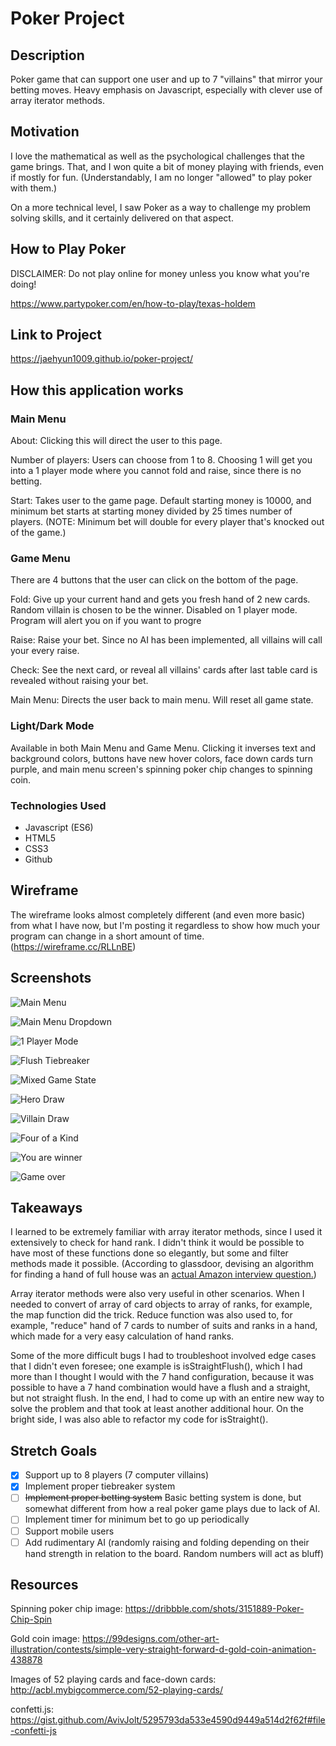 # Poker Project
## Description
Poker game that can support one user and up to 7 "villains" that mirror your betting moves. Heavy emphasis on Javascript, especially with clever use of array iterator methods.

## Motivation
I love the mathematical as well as the psychological challenges that the game brings. That, and I won quite a bit of money playing with friends, even if mostly for fun. (Understandably, I am no longer "allowed" to play poker with them.)

On a more technical level, I saw Poker as a way to challenge my problem solving skills, and it certainly delivered on that aspect.

## How to Play Poker
DISCLAIMER: Do not play online for money unless you know what you're doing!

https://www.partypoker.com/en/how-to-play/texas-holdem

## Link to Project
https://jaehyun1009.github.io/poker-project/

## How this application works
### Main Menu
About: Clicking this will direct the user to this page.

Number of players: Users can choose from 1 to 8. Choosing 1 will get you into a 1 player mode where you cannot fold and raise, since there is no betting.

Start: Takes user to the game page. Default starting money is 10000, and minimum bet starts at starting money divided by 25 times number of players. (NOTE: Minimum bet will double for every player that's knocked out of the game.)

### Game Menu
There are 4 buttons that the user can click on the bottom of the page.

Fold: Give up your current hand and gets you fresh hand of 2 new cards. Random villain is chosen to be the winner. Disabled on 1 player mode. Program will alert you on if you want to progre

Raise: Raise your bet. Since no AI has been implemented, all villains will call your every raise.

Check: See the next card, or reveal all villains' cards after last table card is revealed without raising your bet.

Main Menu: Directs the user back to main menu. Will reset all game state.

### Light/Dark Mode
Available in both Main Menu and Game Menu. Clicking it inverses text and background colors, buttons have new hover colors, face down cards turn purple, and main menu screen's spinning poker chip changes to spinning coin.

### Technologies Used
- Javascript (ES6)
- HTML5
- CSS3
- Github

## Wireframe
The wireframe looks almost completely different (and even more basic) from what I have now, but I'm posting it regardless to show how much your program can change in a short amount of time.
(https://wireframe.cc/RLLnBE)

## Screenshots
![Main Menu](https://i.imgur.com/QF4WnSA.png)

![Main Menu Dropdown](https://i.imgur.com/2WkcUaB.png)

![1 Player Mode](https://i.imgur.com/xgsU1b9.png)

![Flush Tiebreaker](https://i.imgur.com/VqArHa4.png)

![Mixed Game State](https://i.imgur.com/wv4xWus.png)

![Hero Draw](https://i.imgur.com/cm9XYco.png)

![Villain Draw](https://i.imgur.com/ELLJPQV.png)

![Four of a Kind](https://i.imgur.com/Pnz0Nyu.png)

![You are winner](https://i.imgur.com/qemsniU.png)

![Game over](https://i.imgur.com/hl7BKaF.png)

## Takeaways
I learned to be extremely familiar with array iterator methods, since I used it extensively to check for hand rank. I didn't think it would be possible to have most of these functions done so elegantly, but some and filter methods made it possible.
(According to glassdoor, devising an algorithm for finding a hand of full house was an [actual Amazon interview question.](https://www.glassdoor.com/Interview/An-optimal-algorithm-to-check-whether-a-hand-of-cards-was-a-full-house-in-Poker-or-not-QTN_642094.htm))

Array iterator methods were also very useful in other scenarios. When I needed to convert of array of card objects to array of ranks, for example, the map function did the trick. Reduce function was also used to, for example, "reduce" hand of 7 cards to number of suits and ranks in a hand, which made for a very easy calculation of hand ranks.

Some of the more difficult bugs I had to troubleshoot involved edge cases that I didn't even foresee; one example is isStraightFlush(), which I had  more than I thought I would with the 7 hand configuration, because it was possible to have a 7 hand combination would have a flush and a straight, but not straight flush. In the end, I had to come up with an entire new way to solve the problem and that took at least another additional hour. On the bright side, I was also able to refactor my code for isStraight().

## Stretch Goals
- [x] Support up to 8 players (7 computer villains)
- [x] Implement proper tiebreaker system
- [ ] ~~Implement proper betting system~~ Basic betting system is done, but somewhat different from how a real poker game plays due to lack of AI.
- [ ] Implement timer for minimum bet to go up periodically
- [ ] Support mobile users
- [ ] Add rudimentary AI (randomly raising and folding depending on their hand strength in relation to the board. Random numbers will act as bluff)

## Resources
Spinning poker chip image: https://dribbble.com/shots/3151889-Poker-Chip-Spin

Gold coin image: https://99designs.com/other-art-illustration/contests/simple-very-straight-forward-d-gold-coin-animation-438878

Images of 52 playing cards and face-down cards: http://acbl.mybigcommerce.com/52-playing-cards/

confetti.js: https://gist.github.com/AvivJolt/5295793da533e4590d9449a514d2f62f#file-confetti-js
